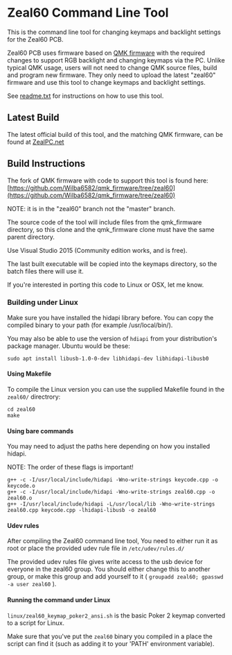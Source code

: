 # Zeal60 Command Line Tool

This is the command line tool for changing keymaps and backlight settings for the Zeal60 PCB.

Zeal60 PCB uses firmware based on [QMK firmware](https://github.com/jackhumbert/qmk_firmware) with the required changes to support RGB backlight and changing keymaps via the PC.
Unlike typical QMK usage, users will not need to change QMK source files, build and program new firmware. They only need to upload the latest "zeal60" firmware and use this tool to change keymaps and backlight settings.

See [readme.txt](/readme.txt) for instructions on how to use this tool.

## Latest Build

The latest official build of this tool, and the matching QMK firmware, can be found at [ZealPC.net](https://zealpc.net/)

## Build Instructions

The fork of QMK firmware with code to support this tool is found here: [https://github.com/Wilba6582/qmk_firmware/tree/zeal60](https://github.com/Wilba6582/qmk_firmware/tree/zeal60)

NOTE: it is in the "zeal60" branch not the "master" branch.

The source code of the tool will include files from the qmk_firmware directory, so this clone and the qmk_firmware clone must have the same parent directory.

Use Visual Studio 2015 (Community edition works, and is free).

The last built executable will be copied into the keymaps directory, so the batch files there will use it.

If you're interested in porting this code to Linux or OSX, let me know.

### Building under Linux

Make sure you have installed the hidapi library before. You can copy the compiled binary to your path (for example /usr/local/bin/).

You may also be able to use the version of `hdiapi` from your distribution's package manager. Ubuntu would be these:

```
sudo apt install libusb-1.0-0-dev libhidapi-dev libhidapi-libusb0
```

#### Using Makefile
To compile the Linux version you can use the supplied Makefile found in the `zeal60/` directrory:

```
cd zeal60
make
```

#### Using bare commands

You may need to adjust the paths here depending on how you installed hidapi.

NOTE: The order of these flags is important!

```
g++ -c -I/usr/local/include/hidapi -Wno-write-strings keycode.cpp -o keycode.o
g++ -c -I/usr/local/include/hidapi -Wno-write-strings zeal60.cpp -o zeal60.o
g++ -I/usr/local/include/hidapi -L/usr/local/lib -Wno-write-strings zeal60.cpp keycode.cpp -lhidapi-libusb -o zeal60
```

#### Udev rules

After compiling the Zeal60 command line tool, You need to either run it as root or place the provided udev rule file in `/etc/udev/rules.d/` 

The provided udev rules file gives write access to the usb device for everyone in the zeal60 group. You should either change this to another group, or make this group and add yourself to it ( `groupadd zeal60; gpasswd -a user zeal60` ).

#### Running the command under Linux

`linux/zeal60_keymap_poker2_ansi.sh` is the basic Poker 2 keymap converted to a script for Linux.

Make sure that you've put the `zeal60` binary you compiled in a place the script can find it (such as adding it to your 'PATH' environment variable).

